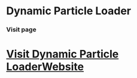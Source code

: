 # Dynamic Particle Loader
### Visit page 
# [Visit Dynamic Particle LoaderWebsite](https://codedray01.github.io/Dynamic-Particle-Loader/)
